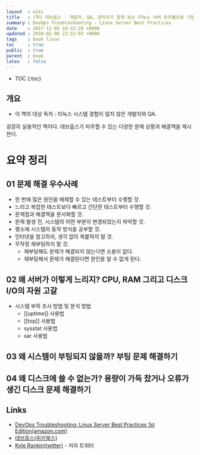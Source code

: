 ```yaml
---
layout  : wiki
title   : (책) 데브옵스 - 개발자, QA, 관리자가 함께 보는 리눅스 서버 트러블슈팅 기법
summary : DevOps Troubleshooting - Linux Server Best Practices
date    : 2017-12-05 19:22:28 +0900
updated : 2018-02-08 22:32:03 +0900
tags    : book linux
toc     : true
public  : true
parent  : book
latex   : false
---
```

* TOC
{:toc}

## 개요

* 이 책의 대상 독자 : 리눅스 시스템 경험이 많지 않은 개발자와 QA.

굉장히 실용적인 책이다. 데브옵스가 마주할 수 있는 다양한 문제 상황과 해결책을 제시한다.

# 요약 정리

## 01 문제 해결 우수사례

* 한 번에 많은 원인을 배제할 수 있는 테스트부터 수행할 것.
* 느리고 복잡한 테스트보다 빠르고 간단한 테스트부터 수행할 것.
* 문제점과 해결책을 문서화할 것.
* 문제 발생 전, 시스템의 어떤 부분이 변경되었는지 파악할 것.
* 평소에 시스템의 동작 방식을 공부할 것.
* 인터넷을 참고하되, 생각 없이 복붙하지 말 것.
* 무작정 재부팅하지 말 것.
    * 재부팅해도 문제가 해결되지 않는다면 소용이 없다.
    * 재부팅해서 문제가 해결된다면 원인을 알 수 없게 된다.

## 02 왜 서버가 이렇게 느리지? CPU, RAM 그리고 디스크 I/O의 자원 고갈

* 시스템 부하 조사 방법 및 분석 방법
    * [[uptime]] 사용법
    * [[top]] 사용법
    * sysstat 사용법
    * sar 사용법

## 03 왜 시스템이 부팅되지 않을까? 부팅 문제 해결하기

## 04 왜 디스크에 쓸 수 없는가? 용량이 가득 찼거나 오류가 생긴 디스크 문제 해결하기


## Links

* [DevOps Troubleshooting: Linux Server Best Practices 1st Edition(amazon.com)](https://www.amazon.com/DevOps-Troubleshooting-Linux-Server-Practices/dp/0321832043)
* [데브옵스(위키북스)](http://wikibook.co.kr/devops/ )
* [Kyle Rankin(twitter)](https://twitter.com/kylerankin) - 저자 트위터
